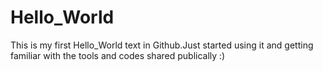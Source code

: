 # Hello_World
This is my first Hello_World text in Github.Just started using it and getting familiar with the tools and codes shared publically :)
